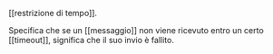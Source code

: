 [[restrizione di tempo]].

Specifica che se un [[messaggio]] non viene ricevuto entro un certo [[timeout]], significa che il suo invio è fallito.
